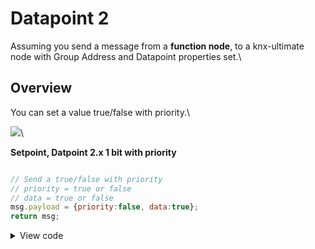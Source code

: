 # Datapoint 2

Assuming you send a message from a **function node**, to a knx-ultimate node with Group Address and Datapoint properties set.\


## Overview

You can set a value true/false with priority.\


![](https://raw.githubusercontent.com/Supergiovane/node-red-contrib-knx-ultimate/master/img/wiki/DPT2.png)\


**Setpoint, Datpoint 2.x 1 bit with priority**

```javascript

// Send a true/false with priority
// priority = true or false
// data = true or false
msg.payload = {priority:false, data:true};
return msg;

```

<details>

<summary>View code</summary>

Adjust the nodes according to your setup

```javascript

[{"id":"44230f28.9a3d2","type":"inject","z":"b814d990.9a268","name":"","topic":"","payload":"true","payloadType":"bool","repeat":"","crontab":"","once":false,"onceDelay":0.1,"x":90,"y":300,"wires":[["ed48e945.4baf48"]]},{"id":"d6bb4e6e.903d4","type":"inject","z":"b814d990.9a268","name":"","topic":"","payload":"false","payloadType":"bool","repeat":"","crontab":"","once":false,"onceDelay":0.1,"x":90,"y":340,"wires":[["ed48e945.4baf48"]]},{"id":"69058175.b0288","type":"knxUltimate","z":"b814d990.9a268","server":"be65063d.13f6d","topic":"12/0/1","outputtopic":"","dpt":"2.001","initialread":false,"notifyreadrequest":false,"notifyresponse":false,"notifywrite":true,"notifyreadrequestalsorespondtobus":false,"notifyreadrequestalsorespondtobusdefaultvalueifnotinitialized":"0","listenallga":false,"name":"Plafoniera soggiorno [switch]","outputtype":"write","outputRBE":false,"inputRBE":false,"formatmultiplyvalue":1,"formatnegativevalue":"leave","formatdecimalsvalue":999,"passthrough":"no","x":400,"y":300,"wires":[["32fd9263.0fff0e"]]},{"id":"32fd9263.0fff0e","type":"debug","z":"b814d990.9a268","name":"","active":true,"tosidebar":true,"console":false,"tostatus":false,"complete":"payload","targetType":"msg","x":630,"y":300,"wires":[]},{"id":"ed48e945.4baf48","type":"function","z":"b814d990.9a268","name":"","func":"// Send a true/false with priority\n// priority = true or false\n// data = true or false\nmsg.payload = {priority:false, data:msg.payload};\nreturn msg;","outputs":1,"noerr":0,"x":210,"y":300,"wires":[["69058175.b0288"]]},{"id":"9e9f0ab2.df5b78","type":"comment","z":"b814d990.9a268","name":"DPT 2.* 1 bit controlled (wito priority)","info":"","x":160,"y":260,"wires":[]},{"id":"be65063d.13f6d","type":"knxUltimate-config","z":"","host":"224.0.23.12","port":"3671","physAddr":"15.15.22","suppressACKRequest":false,"csv":"","KNXEthInterface":"Auto","KNXEthInterfaceManuallyInput":"","statusDisplayLastUpdate":true,"statusDisplayDeviceNameWhenALL":true,"statusDisplayDataPoint":false,"stopETSImportIfNoDatapoint":"stop","loglevel":"debug","name":"Multicast KNX Gateway","localEchoInTunneling":true,"delaybetweentelegrams":"50","delaybetweentelegramsfurtherdelayREAD":"1"}]

```

</details>
